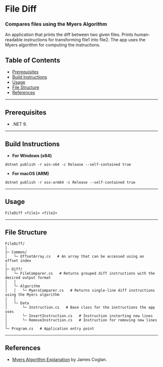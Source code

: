 # File Diff
### Compares files using the Myers Algorithm 

An application that prints the diff between two given files.
Prints human-readable instructions for transforming file1 into file2.
The app uses the Myers algorithm for computing the instructions.

## Table of Contents
- [Prerequisites](#prerequisites)
- [Build Instructions](#build-instructions)
- [Usage](#usage)
- [File Structure](#file-structure)
- [References](#references)

---

## Prerequisites
- .NET 9.

---

## Build Instructions
- **For Windows (x64)**
```
dotnet publish -r win-x64 -c Release --self-contained true
```

- **For macOS (ARM)**
```
dotnet publish -r osx-arm64 -c Release --self-contained true
```

---

## Usage
```
FileDiff <file1> <file2>
```

---

## File Structure
```
FileDiff/
│
├─ Common/
│   └─ OffsetArray.cs   # An array that can be accessed using an offset index
│
├─ Diff/
│   └─ FileComparer.cs   # Returns grouped diff instructions with the desired output format
│   │
│   └─ Algorithm
│   │   └─ MyersComparer.cs   # Returns single-line diff instructions using the Myers algorithm
│   │
│   └─ Data
│       └─ Instruction.cs   # Base class for the instructions the app uses
│       └─ InsertInstruction.cs   # Instruction insterting new lines
│       └─ RemoveInstruction.cs   # Instruction for removing new lines
│
└─ Program.cs   # Application entry point
```

---

## References
- [Myers Algorithm Explanation](https://blog.jcoglan.com/2017/02/12/the-myers-diff-algorithm-part-1/) by James Coglan.
